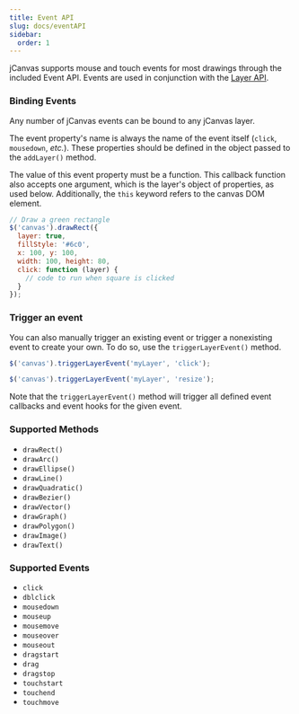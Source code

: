 ```yaml
---
title: Event API
slug: docs/eventAPI
sidebar:
  order: 1
---
```


jCanvas supports mouse and touch events for most drawings through the included Event API. Events are used in conjunction with the [Layer API](/jcanvas/docs/layerAPI/).

### Binding Events

Any number of jCanvas events can be bound to any jCanvas layer.

The event property's name is always the name of the event itself (`click`, `mousedown`, _etc._). These properties should be defined in the object passed to the `addLayer()` method.

The value of this event property must be a function. This callback function also accepts one argument, which is the layer's object of properties, as used below. Additionally, the `this` keyword refers to the canvas DOM element.

```js
// Draw a green rectangle
$('canvas').drawRect({
  layer: true,
  fillStyle: '#6c0',
  x: 100, y: 100,
  width: 100, height: 80,
  click: function (layer) {
    // code to run when square is clicked
  }
});
```

### Trigger an event

You can also manually trigger an existing event or trigger a nonexisting event to create your own. To do so, use the `triggerLayerEvent()` method.

```js
$('canvas').triggerLayerEvent('myLayer', 'click');
```

```js
$('canvas').triggerLayerEvent('myLayer', 'resize');
```

Note that the `triggerLayerEvent()` method will trigger all defined event callbacks and event hooks for the given event.

### Supported Methods

- `drawRect()`
- `drawArc()`
- `drawEllipse()`
- `drawLine()`
- `drawQuadratic()`
- `drawBezier()`
- `drawVector()`
- `drawGraph()`
- `drawPolygon()`
- `drawImage()`
- `drawText()`

### Supported Events

- `click`
- `dblclick`
- `mousedown`
- `mouseup`
- `mousemove`
- `mouseover`
- `mouseout`
- `dragstart`
- `drag`
- `dragstop`
- `touchstart`
- `touchend`
- `touchmove`
